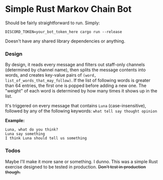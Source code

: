 # Simple Rust Markov Chain Bot

Should be fairly straightforward to run. Simply:

```
DISCORD_TOKEN=your_bot_token_here cargo run --release
```

Doesn't have any shared library dependencies or anything.

### Design

By design, it reads every message and filters out staff-only channels (determined by channel name), then splits the message contents into words, and creates key-value pairs of `(word, list_of_words_that_may_follow)`. If the list of following words is greater than 64 entries, the first one is popped before adding a new one. The "weight" of each word is determined by how many times it shows up in the list.

It's triggered on every message that contains `Luna` (case-insensitive), followed by any of the following keywords: `what tell say thought opinion`

**Example:**

```
Luna, what do you think?
Luna say something
I think Luna should tell us something
```

### Todos

Maybe I'll make it more sane or something. I dunno. This was a simple Rust exercise designed to be tested in production. ~~Don't test in production though.~~
